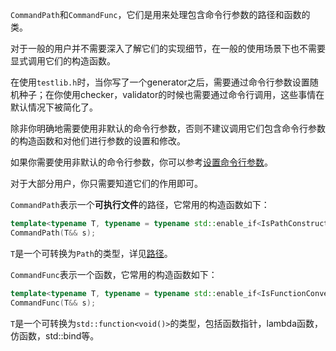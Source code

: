 `CommandPath`和`CommandFunc`，它们是用来处理包含命令行参数的路径和函数的类。

对于一般的用户并不需要深入了解它们的实现细节，在一般的使用场景下也不需要显式调用它们的构造函数。

在使用`testlib.h`时，当你写了一个generator之后，需要通过命令行参数设置随机种子；在你使用checker，validator的时候也需要通过命令行调用，这些事情在默认情况下被简化了。

除非你明确地需要使用非默认的命令行参数，否则不建议调用它们包含命令行参数的构造函数和对他们进行参数的设置和修改。

如果你需要使用非默认的命令行参数，你可以参考[设置命令行参数](/user/io/command_setting.md)。

对于大部分用户，你只需要知道它们的作用即可。

`CommandPath`表示一个**可执行文件**的路径，它常用的构造函数如下：

```cpp
template<typename T, typename = typename std::enable_if<IsPathConstructible<T>::value>::type>
CommandPath(T&& s);
```

`T`是一个可转换为`Path`的类型，详见[路径](path.md)。

`CommandFunc`表示一个函数，它常用的构造函数如下：

```cpp
template<typename T, typename = typename std::enable_if<IsFunctionConvertible<T>::value>::type>
CommandFunc(T&& s);
```

`T`是一个可转换为`std::function<void()>`的类型，包括函数指针，lambda函数，仿函数，std::bind等。
